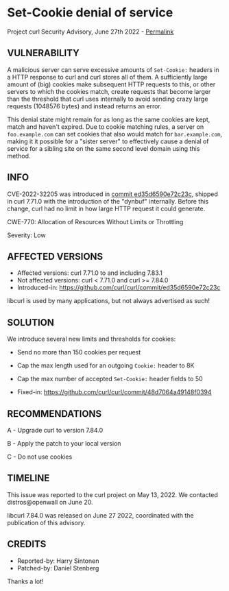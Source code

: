 Set-Cookie denial of service
============================

Project curl Security Advisory, June 27th 2022 -
[Permalink](https://curl.se/docs/CVE-2022-32205.html)

VULNERABILITY
-------------

A malicious server can serve excessive amounts of `Set-Cookie:` headers in a
HTTP response to curl and curl stores all of them. A sufficiently large amount
of (big) cookies make subsequent HTTP requests to this, or other servers to
which the cookies match, create requests that become larger than the threshold
that curl uses internally to avoid sending crazy large requests (1048576
bytes) and instead returns an error.

This denial state might remain for as long as the same cookies are kept, match
and haven't expired. Due to cookie matching rules, a server on
`foo.example.com` can set cookies that also would match for `bar.example.com`,
making it it possible for a "sister server" to effectively cause a denial of
service for a sibling site on the same second level domain using this method.

INFO
----

CVE-2022-32205 was introduced in [commit
ed35d6590e72c23c](https://github.com/curl/curl/commit/ed35d6590e72c23c),
shipped in curl 7.71.0 with the introduction of the "dynbuf"
internally. Before this change, curl had no limit in how large HTTP request it
could generate.

CWE-770: Allocation of Resources Without Limits or Throttling

Severity: Low

AFFECTED VERSIONS
-----------------

- Affected versions: curl 7.71.0 to and including 7.83.1
- Not affected versions: curl < 7.71.0 and curl >= 7.84.0
- Introduced-in: https://github.com/curl/curl/commit/ed35d6590e72c23c

libcurl is used by many applications, but not always advertised as such!

SOLUTION
------------

We introduce several new limits and thresholds for cookies:

- Send no more than 150 cookies per request
- Cap the max length used for an outgoing `Cookie:` header to 8K
- Cap the max number of accepted `Set-Cookie:` header fields to 50

- Fixed-in: https://github.com/curl/curl/commit/48d7064a49148f0394

RECOMMENDATIONS
--------------

 A - Upgrade curl to version 7.84.0

 B - Apply the patch to your local version
 
 C - Do not use cookies
 
TIMELINE
--------

This issue was reported to the curl project on May 13, 2022. We contacted
distros@openwall on June 20.

libcurl 7.84.0 was released on June 27 2022, coordinated with the publication
of this advisory.

CREDITS
-------

- Reported-by: Harry Sintonen
- Patched-by: Daniel Stenberg

Thanks a lot!
